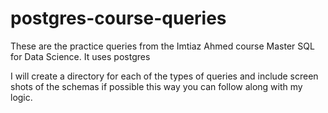 # postgres-course-queries
These are the practice queries from the Imtiaz Ahmed course Master SQL for Data Science.  It uses postgres 

I will create a directory for each of the types of queries and include screen shots of the schemas if possible this way you can follow along with my logic.